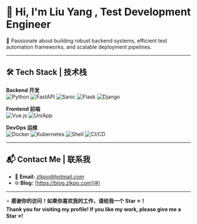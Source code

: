 # 👋 Hi, I'm  **Liu Yang , Test Development Engineer**

🚀 Passionate about building robust backend systems, efficient test automation frameworks, and scalable deployment pipelines.

---

## 🛠️ **Tech Stack | 技术栈**

**Backend 开发**  
![Python](https://img.shields.io/badge/Python-3776AB?style=flat&logo=python&logoColor=white)  ![FastAPI](https://img.shields.io/badge/FastAPI-009688?style=flat&logo=fastapi&logoColor=white)  ![Sanic](https://img.shields.io/badge/Sanic-005571?style=flat&logo=python&logoColor=white)  ![Flask](https://img.shields.io/badge/Flask-000000?style=flat&logo=flask&logoColor=white)  ![Django](https://img.shields.io/badge/Django-092E20?style=flat&logo=django&logoColor=white)

**Frontend 前端**  
![Vue.js](https://img.shields.io/badge/Vue.js-4FC08D?style=flat&logo=vue.js&logoColor=white)  ![UniApp](https://img.shields.io/badge/UniApp-4FC08D?style=flat&logo=vue.js&logoColor=white)

**DevOps 运维**  
![Docker](https://img.shields.io/badge/Docker-2496ED?style=flat&logo=docker&logoColor=white)  ![Kubernetes](https://img.shields.io/badge/Kubernetes-326CE5?style=flat&logo=kubernetes&logoColor=white)  ![Shell](https://img.shields.io/badge/Shell-4EAA25?style=flat&logo=gnu-bash&logoColor=white)  ![CI/CD](https://img.shields.io/badge/CI/CD-000000?style=flat&logo=githubactions&logoColor=white)

---

## 📬 **Contact Me | 联系我**

- 📧 **Email:** [zlkpo@hotmail.com](zlkpo@hotmail.com)  
- 🌐 **Blog:** [https://blog.zlkpo.com](#)  

---

⭐️ **感谢你的访问！如果你喜欢我的工作，请给我一个 Star ⭐️！**  
**Thank you for visiting my profile! If you like my work, please give me a Star ⭐️!**

